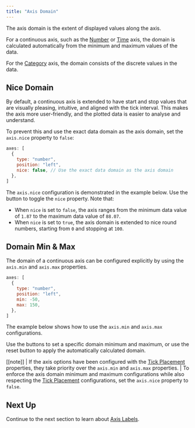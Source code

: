 ```yaml
---
title: "Axis Domain"
---
```


The axis domain is the extent of displayed values along the axis.

For a continuous axis, such as the [Number](/charts-axes-types/#number) or [Time](/charts-axes-types/#time) axis, the domain is calculated automatically from the minimum and maximum values of the data.

For the [Category](/charts-axes-types/#category) axis, the domain consists of the discrete values in the data.

## Nice Domain

By default, a continuous axis is extended to have start and stop values that are visually pleasing, intuitive, and aligned with the tick interval. This makes the axis more user-friendly, and the plotted data is easier to analyse and understand.

To prevent this and use the exact data domain as the axis domain, set the `axis.nice` property to `false`:

```js
axes: [
  {
    type: "number",
    position: "left",
    nice: false, // Use the exact data domain as the axis domain
  },
]
```

The `axis.nice` configuration is demonstrated in the example below. Use the button to toggle the `nice` property. Note that:

- When `nice` is set to `false`, the axis ranges from the minimum data value of `1.87` to the maximum data value of `88.07`.
- When `nice` is set to `true`, the axis domain is extended to nice round numbers, starting from `0` and stopping at `100`.

<chart-example title='Number Axis Nice' name='axis-nice' type='generated'></chart-example>

## Domain Min & Max

The domain of a continuous axis can be configured explicitly by using the `axis.min` and `axis.max` properties.

```js
axes: [
  {
    type: "number",
    position: "left",
    min: -50,
    max: 150,
  },
]
```

The example below shows how to use the `axis.min` and `axis.max` configurations.

Use the buttons to set a specific domain minimum and maximum, or use the reset button to apply the automatically calculated domain.

<chart-example title='Number Axis Min & Max' name='axis-min-max' type='generated'></chart-example>

[[note]]
| If the axis options have been configured with the [Tick Placement](/charts-axes-ticks/#tick-placement) properties, they take priority over the `axis.min` and `axis.max` properties.
| To enforce the axis domain minimum and maximum configurations while also respecting the [Tick Placement](/charts-axes-ticks/#tick-placement) configurations, set the `axis.nice` property to `false`.

## Next Up

Continue to the next section to learn about [Axis Labels](/charts-axes-labels/).
